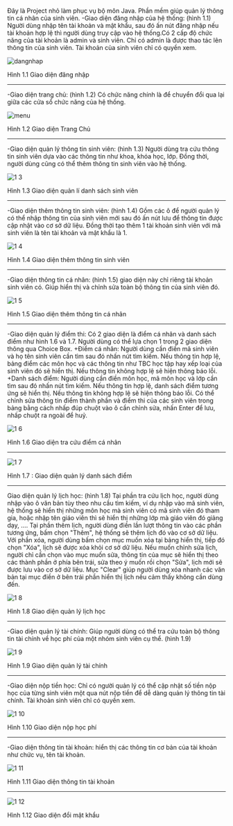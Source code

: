 Đây là Project nhỏ làm phục vụ bộ môn Java. Phần mềm giúp quản lý thông tin cá nhân của sinh viên. 
-Giao diện đăng nhập của hệ thống: (hình 1.1) Người dùng nhập tên tài khoản và mật khẩu, sau đó ấn nút đăng nhập nếu tài khoản hợp lệ thì người dùng truy cập vào hệ thống.Có 2 cấp độ chức năng của tài khoản là admin và sinh viên. Chỉ có admin là được thao tác lên thông tin của sinh viên. Tài khoản của sinh viên chỉ có quyền xem.

![dangnhap](https://github.com/Monkey-D-Luc/Quanlysinhvien/assets/133494882/8d33f80e-19b9-4914-bc57-38a33399454c)

Hình 1.1 Giao diện đăng nhập

---------------------------
-Giao diện trang chủ: (hình 1.2) Có chức năng chính là để chuyển đổi qua lại giữa các cửa sổ chức năng của hệ thống. 

![menu](https://github.com/Monkey-D-Luc/Quanlysinhvien/assets/133494882/f69e32b4-6ebd-4244-92c1-910639234f19)

Hình 1.2 Giao diện Trang Chủ

---------------------------
-Giao diện quản lý thông tin sinh viên: (hình 1.3) Người dùng tra cứu thông tin sinh viên dựa vào các thông tin như khoa, khóa học, lớp. Đồng thời, người dùng cũng có thể thêm thông tin sinh viên vào hệ thống.

![1 3](https://github.com/Monkey-D-Luc/Quanlysinhvien/assets/133494882/bce5965e-682d-4ab7-b10c-d3df6620169e)

Hình 1.3 Giao diện quản lí danh sách sinh viên

---------------------------
-Giao diện thêm thông tin sinh viên: (hình 1.4) Gồm các ô để người quản lý có thể nhập thông tin của sinh viên mới sau đó ấn nút lưu để thông tin được cập nhật vào cơ sở dữ liệu. Đồng thời tạo thêm 1 tài khoản sinh viên với mã sinh viên là tên tài khoản và mật khẩu là 1.

![1 4](https://github.com/Monkey-D-Luc/Quanlysinhvien/assets/133494882/3071df12-4e9e-4df5-92e5-9bf35d1e32a8)

Hình 1.4 Giao diện thêm thông tin sinh viên

------------------------
-Giao diện thông tin cá nhân: (hình 1.5) giao diện này chỉ riêng tài khoản sinh viên có. Giúp hiển thị và chỉnh sửa toàn bộ thông tin của sinh viên đó. 

![1 5](https://github.com/Monkey-D-Luc/Quanlysinhvien/assets/133494882/ecd52016-5356-4340-86ad-6c71779325d7)

Hình 1.5 Giao diện thêm thông tin cá nhân

------------------------
-Giao diện quản lý điểm thi: Có 2 giao diện là điểm cá nhân và danh sách điểm như hình 1.6 và 1.7. Người dùng có thể lựa chọn 1 trong 2 giao diện thông qua Choice Box.
+Điểm cá nhân: Người dùng cần điền mã sinh viên và họ tên sinh viên cần tìm sau đó nhấn nút tìm kiếm. Nếu thông tin hợp lệ, bảng điểm các môn học và các thông tin như TBC học tập hay xếp loại của sinh viên đó sẽ hiển thị. Nếu thông tin không hợp lệ sẽ hiện thông báo lỗi.
+Danh sách điểm: Người dùng cần điền môn học, mã môn học và lớp cần tìm sau đó nhấn nút tìm kiếm. Nếu thông tin hợp lệ, danh sách điểm tương ứng sẽ hiển thị. Nếu thông tin không hợp lệ sẽ hiện thông báo lỗi. Có thể chỉnh sửa thông tin điểm thành phần và điểm thi của các sinh viên trong bảng bằng cách nhấp đúp chuột vào ô cần chỉnh sửa, nhấn Enter để lưu, nhấp chuột ra ngoài để huỷ.

![1 6](https://github.com/Monkey-D-Luc/Quanlysinhvien/assets/133494882/d2e7111d-87be-4ae4-ba5b-e4b2ba551c68)

Hình 1.6 Giao diện tra cứu điểm cá nhân

-------------------------
![1 7](https://github.com/Monkey-D-Luc/Quanlysinhvien/assets/133494882/bc219a94-ae78-42ed-a100-2de63ffb57d7)

Hình 1.7 : Giao diện quản lý danh sách điểm

-----------------------
Giao diện quản lý lịch học: (hình 1.8) Tại phần tra cứu lịch học, người dùng nhập vào ô văn bản tùy theo nhu cầu tìm kiếm, ví dụ nhập vào mã sinh viên, hệ thống sẽ hiển thị những môn học mà sinh viên có mã sinh viên đó tham gia, hoặc nhập tên giáo viên thì sẽ hiển thị những lớp mà giáo viên đó giảng dạy, ....
Tại phần thêm lịch, người dùng điền lần lượt thông tin vào các phần tương ứng, bấm chọn "Thêm", hệ thống sẽ thêm lịch đó vào cơ sở dữ liệu. 
Với phần xóa, người dùng bấm chọn mục muốn xóa tại bảng hiển thị, tiếp đó chọn "Xóa", lịch sẽ được xóa khỏi cơ sở dữ liệu. 
Nếu muốn chỉnh sửa lịch, người chỉ cần chọn vào mục muốn sửa, thông tin của mục sẽ hiển thị theo các thành phần ở phía bên trái, sửa theo ý muốn rồi chọn "Sửa", lịch mới sẽ được lưu vào cơ sở dữ liệu. 
Mục "Clear" giúp người dùng xóa nhanh các văn bản tại mục điền ở bên trái phần hiển thị lịch nếu cảm thấy không cần dùng đến.

![1 8](https://github.com/Monkey-D-Luc/Quanlysinhvien/assets/133494882/6cb70b75-199a-46c1-917c-743fe09860aa)

Hình 1.8 Giao diện quản lý lịch học

---------------------
-Giao diện quản lý tài chính: Giúp người dùng có thể tra cứu toàn bộ thông tin tài chính về học phí của một nhóm sinh viên cụ thể. (hình 1.9)

 ![1 9](https://github.com/Monkey-D-Luc/Quanlysinhvien/assets/133494882/3a8bb9c6-41fb-4323-b665-fc185c230634)
 
Hình 1.9 Giao diện quản lý tài chính

---------------------
-Giao diện nộp tiền học:  Chỉ có người quản lý có thể cập nhật số tiền nộp học của từng sinh viên một qua nút nộp tiền để dễ dàng quản lý thông tin tài chính. Tài khoản sinh viên chỉ có quyền xem.

![1 10](https://github.com/Monkey-D-Luc/Quanlysinhvien/assets/133494882/8fd44838-a38f-41f5-b214-a27b4698d0f7)

Hình 1.10 Giao diện nộp học phí

----------------------
-Giao diện thông tin tài khoản: hiển thị các thông tin cơ bản của tài khoản như chức vụ, tên tài khoản.

![1 11](https://github.com/Monkey-D-Luc/Quanlysinhvien/assets/133494882/8ae01a9f-dfcd-45bf-aee1-bb60728e1f82)

Hình 1.11 Giao diện thông tin tài khoản

--------------------
![1 12](https://github.com/Monkey-D-Luc/Quanlysinhvien/assets/133494882/3cc027b8-3618-4916-975c-c62baa7f41ea)

Hình 1.12 Giao diện đổi mật khẩu

